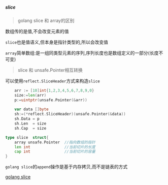 ##### slice





> golang slice 和 array的区别

数组传的是值,不会改变元素的值

`slice`也是值语义,但本身是指针类型的,所以会改变值

`array`简单数组:是一组同类型元素的序列,序列长度也是数组定义的一部分(长度不可变)






>  slice 和 unsafe.Pointer相互转换

可以使用`reflect.SliceHeader`方式来构造`slice`

```go
    arr := [10]int{1,2,3,4,5,6,7,8,9,0}
    size:=len(arr)
    p:=uintptr(unsafe.Pointer(&arr))
    
    var data []byte
    sh:=(*reflect.SliceHeader)(unsafe.Pointer(&data))
    sh.Data = p
    sh.Len  = size
    sh.Cap  = size
```



```go
type slice  struct{
	array unsafe.Pointer  //指向数组的指针
	len int               //当前切片的长度
	cap int               //当前切片的容量
}
```


`golang slice`的`append`操作是基于内存拷贝,而不是链表的方式



[golang slice](https://halfrost.com/go_slice/)